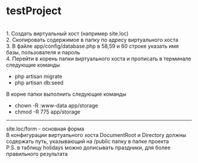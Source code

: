 # testProject
<br>
1. Создать виртуальный хост (например site.loc)<br>
2. Скопировать содержимое в папку по адресу виртуального хоста <br>
3. В файле app/config/database.php в 58,59 и 60 строке указать имя базы, пользователя и пароль <br>
4. Перейти в корень папки виртуального хоста и прописать в терминале следующие команды
<ul>
    <li>php artisan migrate</li>
    <li>php artisan db:seed</li>
</ul>
В корне папки выполнить следующие команды
<ul>
    <li>chown -R :www-data app/storage</li>
    <li>chmod -R 775 app/storage</li>
</ul>
<hr>
site.loc/form - основная форма<br>
В конфигурации виртуального хоста DocumentRoot и Directory должны содержать путь, указывающий на /public папку в папке проекта
<br>
P.S. в таблицу holidays можно дописывать праздники, для более правильного результата

